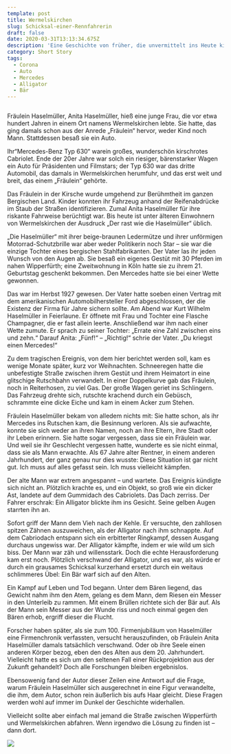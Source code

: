 ```yaml
---
template: post
title: Wermelskirchen
slug: Schicksal-einer-Rennfahrerin
draft: false
date: 2020-03-31T13:13:34.675Z
description: 'Eine Geschichte von früher, die unvermittelt ins Heute kippt'
category: Short Story
tags:
  - Corona
  - Auto
  - Mercedes
  - Alligator
  - Bär
---
```

![]()

Fräulein Haselmüller, Anita Haselmüller, hieß eine junge Frau, die vor etwa hundert Jahren in einem Ort namens Wermelskirchen lebte. Sie hatte, das ging damals schon aus der Anrede „Fräulein“ hervor, weder Kind noch Mann. Stattdessen besaß sie ein Auto.

[](<>) Ihr“Mercedes-Benz Typ 630“ warein großes, wunderschön kirschrotes Cabriolet. Ende der 20er Jahre war solch ein riesiger, bärenstarker Wagen ein Auto für Präsidenten und Filmstars; der Typ 630 war das dritte Automobil, das damals in Wermelskirchen herumfuhr, und das erst weit und breit, das einem „Fräulein“ gehörte.

Das Fräulein in der Kirsche wurde umgehend zur Berühmtheit im ganzen Bergischen Land. Kinder konnten ihr Fahrzeug anhand der Reifenabdrücke im Staub der Straßen identifizieren. Zumal Anita Haselmüller für ihre riskante Fahrweise berüchtigt war. Bis heute ist unter älteren Einwohnern von Wermelskirchen der Ausdruck „Der rast wie die Haselmüller“ üblich.

„Die Haselmüller“ mit ihrer beige-braunen Ledermütze und ihrer unförmigen Motorrad-Schutzbrille war aber weder Politikerin noch Star – sie war die einzige Tochter eines bergischen Stahlfabrikanten. Der Vater las ihr jeden Wunsch von den Augen ab. Sie besaß ein eigenes Gestüt mit 30 Pferden im nahen Wipperfürth; eine Zweitwohnung in Köln hatte sie zu ihrem 21. Geburtstag geschenkt bekommen. Den Mercedes hatte sie bei einer Wette gewonnen.

Das war im Herbst 1927 gewesen. Der Vater hatte soeben einen Vertrag mit dem amerikanischen Automobilhersteller Ford abgeschlossen, der die Existenz der Firma für Jahre sichern sollte. Am Abend war Kurt Wilhelm Haselmüller in Feierlaune. Er öffnete mit Frau und Tochter eine Flasche Champagner, die er fast allein leerte. Anschließend war ihm nach einer Wette zumute. Er sprach zu seiner Tochter: „Errate eine Zahl zwischen eins und zehn.“ Darauf Anita: „Fünf!“ – „Richtig!“ schrie der Vater. „Du kriegst einen Mercedes!“

Zu dem tragischen Ereignis, von dem hier berichtet werden soll, kam es wenige Monate später, kurz vor Weihnachten. Schneeregen hatte die unbefestigte Straße zwischen ihrem Gestüt und ihrem Heimatort in eine glitschige Rutschbahn verwandelt. In einer Doppelkurve gab das Fräulein, noch in Reiterhosen, zu viel Gas. Der große Wagen geriet ins Schlingern. Das Fahrzeug drehte sich, rutschte krachend durch ein Gebüsch, schrammte eine dicke Eiche und kam in einem Acker zum Stehen.

Fräulein Haselmüller bekam von alledem nichts mit: Sie hatte schon, als ihr Mercedes ins Rutschen kam, die Besinnung verloren. Als sie aufwachte, konnte sie sich weder an ihren Namen, noch an ihre Eltern, ihre Stadt oder ihr Leben erinnern. Sie hatte sogar vergessen, dass sie ein Fräulein war. Und weil sie ihr Geschlecht vergessen hatte, wunderte es sie nicht einmal, dass sie als Mann erwachte. Als 67 Jahre alter Rentner, in einem anderen Jahrhundert, der ganz genau nur dies wusste: Diese Situation ist gar nicht gut. Ich muss auf alles gefasst sein. Ich muss vielleicht kämpfen.

Der alte Mann war extrem angespannt – und wartete. Das Ereignis kündigte sich nicht an. Plötzlich krachte es, und ein Objekt, so groß wie ein dicker Ast, landete auf dem Gummidach des Cabriolets. Das Dach zerriss. Der Fahrer erschrak: Ein Alligator blickte ihm ins Gesicht. Seine gelben Augen starrten ihn an.

Sofort griff der Mann dem Vieh nach der Kehle. Er versuchte, den zahllosen spitzen Zähnen auszuweichen, als der Alligator nach ihm schnappte. Auf dem Cabriodach entspann sich ein erbitterter Ringkampf, dessen Ausgang durchaus ungewiss war. Der Alligator kämpfte, indem er wie wild um sich biss. Der Mann war zäh und willensstark. Doch die echte Herausforderung kam erst noch. Plötzlich verschwand der Alligator, und es war, als würde er durch ein grausames Schicksal kurzerhand ersetzt durch ein weitaus schlimmeres Übel: Ein Bär warf sich auf den Alten.

Ein Kampf auf Leben und Tod begann. Unter dem Bären liegend, das Gewicht nahm ihm den Atem, gelang es dem Mann, dem Riesen ein Messer in den Unterleib zu rammen. Mit einem Brüllen richtete sich der Bär auf. Als der Mann sein Messer aus der Wunde riss und noch einmal gegen den Bären erhob, ergriff dieser die Flucht.

Forscher haben später, als sie zum 100. Firmenjubiläum von Haselmüller eine Firmenchronik verfassten, versucht herauszufinden, ob Fräulein Anita Haselmüller damals tatsächlich verschwand. Oder ob ihre Seele einen anderen Körper bezog, eben den des Alten aus dem 20. Jahrhundert. Vielleicht hatte es sich um den seltenen Fall einer Rückprojektion aus der Zukunft gehandelt? Doch alle Forschungen bleiben ergebnislos.

Ebensowenig fand der Autor dieser Zeilen eine Antwort auf die Frage, warum Fräulein Haselmüller sich ausgerechnet in eine Figur verwandelte, die ihm, dem Autor, schon rein äußerlich bis aufs Haar gleicht. Diese Fragen werden wohl auf immer im Dunkel der Geschichte widerhallen.

Vielleicht sollte aber einfach mal jemand die Straße zwischen Wipperfürth und Wermelskirchen abfahren. Wenn irgendwo die Lösung zu finden ist – dann dort.

![](/media/download.jpg)